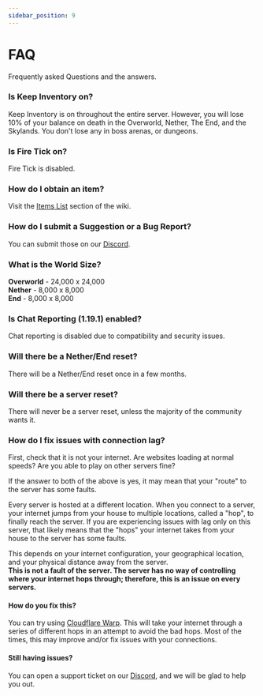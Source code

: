 ```yaml
---
sidebar_position: 9
---
```


# FAQ
Frequently asked Questions and the answers.

### Is Keep Inventory on?
Keep Inventory is on throughout the entire server. However, you will lose 10% of your balance on death in the Overworld, Nether, The End, and the Skylands. You don't lose any in boss arenas, or dungeons.

### Is Fire Tick on?
Fire Tick is disabled.

### How do I obtain an item?
Visit the [Items List](custom-items/items-list.md) section of the wiki.

### How do I submit a Suggestion or a Bug Report?
You can submit those on our [Discord](https://discord.hexarchon.net/).

### What is the World Size?
**Overworld** - 24,000 x 24,000 <br />
**Nether** - 8,000 x 8,000 <br />
**End** - 8,000 x 8,000 <br />

### Is Chat Reporting (1.19.1) enabled?
Chat reporting is disabled due to compatibility and security issues.

### Will there be a Nether/End reset?
There will be a Nether/End reset once in a few months.

### Will there be a server reset?
There will never be a server reset, unless the majority of the community wants it.

### How do I fix issues with connection lag?
First, check that it is not your internet. Are websites loading at normal speeds? Are you able to play on other servers fine? <br />

If the answer to both of the above is yes, it may mean that your "route" to the server has some faults. <br />

Every server is hosted at a different location. When you connect to a server, your internet jumps from your house to multiple locations, called a "hop", to finally reach the server. If you are experiencing issues with lag only on this server, that likely means that the "hops" your internet takes from your house to the server has some faults. <br />

This depends on your internet configuration, your geographical location, and your physical distance away from the server. <br />
**This is not a fault of the server. The server has no way of controlling where your internet hops through; therefore, this is an issue on every servers.** <br />

#### How do you fix this?
You can try using [Cloudflare Warp](https://1.1.1.1/). This will take your internet through a series of different hops in an attempt to avoid the bad hops. Most of the times, this may improve and/or fix issues with your connections. <br />

#### Still having issues?
You can open a support ticket on our [Discord](https://discord.hexarchon.net/), and we will be glad to help you out. <br />